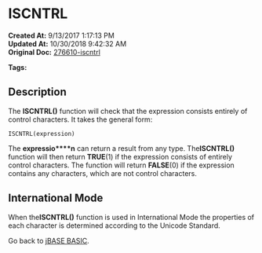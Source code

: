 # ISCNTRL

**Created At:** 9/13/2017 1:17:13 PM  
**Updated At:** 10/30/2018 9:42:32 AM  
**Original Doc:** [276610-iscntrl](https://docs.jbase.com/36868-jbase-basic/276610-iscntrl)  

**Tags:**
<badge text='string manipulation' vertical='middle' />

## Description

The **ISCNTRL()** function will check that the expression consists entirely of control characters. It takes the general form:

```
ISCNTRL(expression)
```

The **expressio****n** can return a result from any type. The**ISCNTRL()** function will then return **TRUE**(1) if the expression consists of entirely control characters. The function will return **FALSE**(0) if the expression contains any characters, which are not control characters.



## International Mode 

When the**ISCNTRL()** function is used in International Mode the properties of each character is determined according to the Unicode Standard.



Go back to [jBASE BASIC](263498-jbase-basic).
